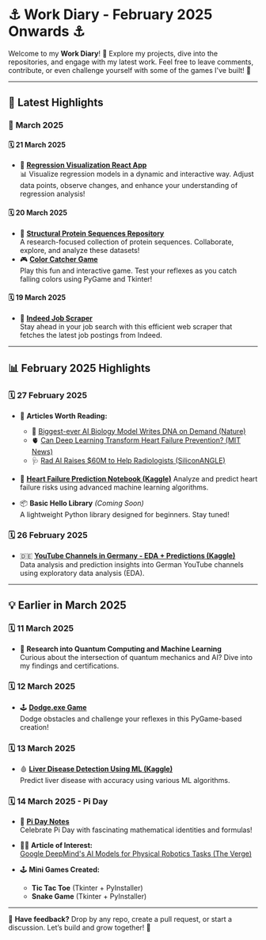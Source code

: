 # ⚓ **Work Diary - February 2025 Onwards** ⚓

Welcome to my **Work Diary**! 📝
Explore my projects, dive into the repositories, and engage with my latest work. Feel free to leave comments, contribute, or even challenge yourself with some of the games I've built! 🚀

---

## 🌟 **Latest Highlights**

### 📅 **March 2025**

#### 🗓 **21 March 2025**
- 🎉 **[Regression Visualization React App](https://github.com/jmashfaque/Regression-Visualization-App-with-React-and-D3.js)**  
  📊 Visualize regression models in a dynamic and interactive way. Adjust data points, observe changes, and enhance your understanding of regression analysis!

#### 🗓 **20 March 2025**
- 🧬 **[Structural Protein Sequences Repository](https://github.com/jmashfaque/Structural-Protein-Sequences)**  
  A research-focused collection of protein sequences. Collaborate, explore, and analyze these datasets!
- 🎮 **[Color Catcher Game](https://github.com/jmashfaque/Color-Catcher-Game)**  
  Play this fun and interactive game. Test your reflexes as you catch falling colors using PyGame and Tkinter!

#### 🗓 **19 March 2025**
- 🔎 **[Indeed Job Scraper](https://github.com/jmashfaque/Indeed-Job-Scraper)**  
  Stay ahead in your job search with this efficient web scraper that fetches the latest job postings from Indeed.

---

## 📊 **February 2025 Highlights**

### 🗓 **27 February 2025**
- 📖 **Articles Worth Reading:**
  - 🧬 [Biggest-ever AI Biology Model Writes DNA on Demand (Nature)](https://www.nature.com/articles/d41586-025-00531-3)
  - 🫀 [Can Deep Learning Transform Heart Failure Prevention? (MIT News)](https://news.mit.edu/2025/can-deep-learning-transform-heart-failure-prevention-0210)
  - 🩺 [Rad AI Raises $60M to Help Radiologists (SiliconANGLE)](https://siliconangle.com/2025/01/30/rad-ai-raises-60m-help-radiologists-improve-accuracy-patient-care)

- 🧠 **[Heart Failure Prediction Notebook (Kaggle)](https://www.kaggle.com/code/jmashfaque/heart-failure-prediction)**
  Analyze and predict heart failure risks using advanced machine learning algorithms.

- 📦 **Basic Hello Library** *(Coming Soon)*  
  A lightweight Python library designed for beginners. Stay tuned!

### 🗓 **26 February 2025**
- 🇩🇪 **[YouTube Channels in Germany - EDA + Predictions (Kaggle)](https://www.kaggle.com/code/jmashfaque/youtube-channels-in-germany-eda-predictions)**  
  Data analysis and prediction insights into German YouTube channels using exploratory data analysis (EDA).

---

## 💡 **Earlier in March 2025**

### 🗓 **11 March 2025**
- 🧪 **Research into Quantum Computing and Machine Learning**  
  Curious about the intersection of quantum mechanics and AI? Dive into my findings and certifications.

### 🗓 **12 March 2025**
- 🕹 **[Dodge.exe Game](https://github.com/jmashfaque/Dodge-Game)**  
  Dodge obstacles and challenge your reflexes in this PyGame-based creation!

### 🗓 **13 March 2025**
- 🩸 **[Liver Disease Detection Using ML (Kaggle)](https://www.kaggle.com/code/jmashfaque/liver-disease-detection-ml-algorithms)**  
  Predict liver disease with accuracy using various ML algorithms.

### 🗓 **14 March 2025 - Pi Day**
- 🎉 **[Pi Day Notes](https://github.com/jmashfaque/Pi-Day-Notes)**  
  Celebrate Pi Day with fascinating mathematical identities and formulas!

- 🧑‍🏫 **Article of Interest:**  
  [Google DeepMind's AI Models for Physical Robotics Tasks (The Verge)](https://www.theverge.com/news/628021/google-deepmind-gemini-robotics-ai-models)

- 🕹 **Mini Games Created:**
  - **Tic Tac Toe** (Tkinter + PyInstaller)
  - **Snake Game** (Tkinter + PyInstaller)

---

📢 **Have feedback?** Drop by any repo, create a pull request, or start a discussion. Let’s build and grow together! 🚀

